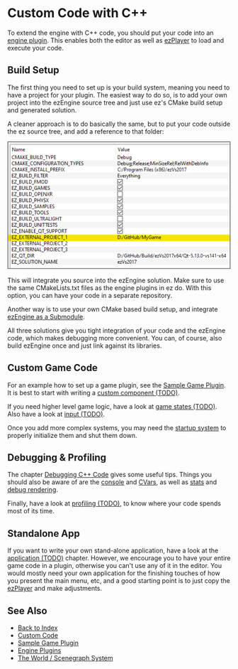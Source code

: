 # Custom Code with C++

To extend the engine with C++ code, you should put your code into an [engine plugin](engine-plugins.md). This enables both the editor as well as [ezPlayer](../../tools/player.md) to load and execute your code.

## Build Setup

The first thing you need to set up is your build system, meaning you need to have a project for your plugin. The easiest way to do so, is to add your own project into the ezEngine source tree and just use ez's CMake build setup and generated solution.

A cleaner approach is to do basically the same, but to put your code outside the ez source tree, and add a reference to that folder:

![CMake](media/cmake-external-project.png)

This will integrate you source into the ezEngine solution. Make sure to use the same CMakeLists.txt files as the engine plugins in ez do. With this option, you can have your code in a separate repository.

Another way is to use your own CMake based build setup, and integrate [ezEngine as a Submodule](../../build/submodule.md).

All three solutions give you tight integration of your code and the ezEngine code, which makes debugging more convenient. You can, of course, also build ezEngine once and just link against its libraries.

## Custom Game Code

For an example how to set up a game plugin, see the [Sample Game Plugin](../../samples/sample-game-plugin.md). It is best to start with writing a [custom component (TODO)](custom-cpp-component.md).

If you need higher level game logic, have a look at [game states (TODO)](../../runtime/application/game-state.md). Also have a look at [input (TODO)](../../input/input-overview.md).

Once you add more complex systems, you may need the [startup system](../../runtime/configuration/startup.md) to properly initialize them and shut them down.

## Debugging & Profiling

The chapter [Debugging C++ Code](../../debugging/debug-cpp.md) gives some useful tips. Things you should also be aware of are the [console](../../debugging/console.md) and [CVars](../../debugging/cvars.md), as well as [stats](../../debugging/stats.md) and [debug rendering](../../debugging/debug-rendering.md).

Finally, have a look at [profiling (TODO)](../../performance/profiling.md), to know where your code spends most of its time.

## Standalone App

If you want to write your own stand-alone application, have a look at the [application (TODO)](../../runtime/application/application.md) chapter. However, we encourage you to have your entire game code in a plugin, otherwise you can't use any of it in the editor. You would mostly need your own application for the finishing touches of how you present the main menu, etc, and a good starting point is to just copy the [ezPlayer](../../tools/player.md) and make adjustments.

## See Also

* [Back to Index](../../index.md)
* [Custom Code](../custom-code-overview.md)
* [Sample Game Plugin](../../samples/sample-game-plugin.md)
* [Engine Plugins](engine-plugins.md)
* [The World / Scenegraph System](../../runtime/world/world-overview.md)
